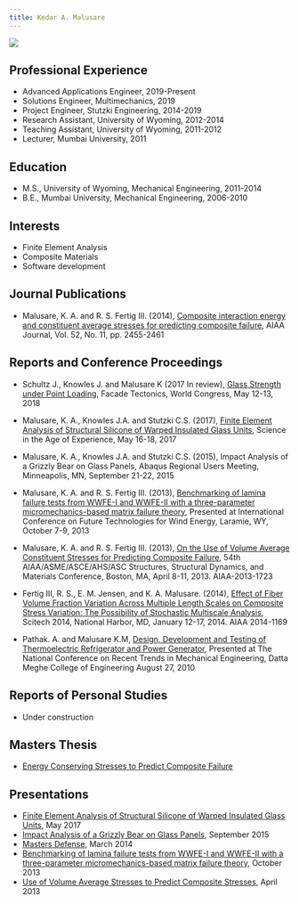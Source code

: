 ```yaml
---
title: Kedar A. Malusare
---
```

<img src="/images/Me.jpg" style="max-width:25%;min-width:40px;float:middle;"/>

## Professional Experience
* Advanced Applications Engineer, 2019-Present
* Solutions Engineer, Multimechanics, 2019
* Project Engineer, Stutzki Engineering, 2014-2019
* Research Assistant, University of Wyoming, 2012-2014
* Teaching Assistant, University of Wyoming, 2011-2012
* Lecturer, Mumbai University, 2011

## Education
* M.S., University of Wyoming, Mechanical Engineering, 2011-2014
* B.E., Mumbai University, Mechanical Engineering, 2006-2010

## Interests
* Finite Element Analysis
* Composite Materials
* Software development

## Journal Publications
* Malusare, K. A. and R. S. Fertig III. (2014), [Composite interaction energy and constituent average stresses for predicting composite failure](/about_me_pdfs/Kedar14_Journal.pdf), AIAA Journal, Vol. 52, No. 11, pp. 2455-2461


## Reports and Conference Proceedings
* Schultz J., Knowles J. and Malusare K (2017 In review), [Glass Strength under Point Loading](/about_me_pdfs/FacadeTec_2018.pdf), Facade Tectonics, World Congress, May 12-13, 2018

* Malusare, K. A., Knowles J.A. and Stutzki C.S. (2017), [Finite Element Analysis of Structural Silicone of Warped Insulated Glass Units](/about_me_pdfs/FEA_WarpedGlass.pdf), Science in the Age of Experience, May 16-18, 2017

* Malusare, K. A., Knowles J.A. and Stutzki C.S. (2015), Impact Analysis of a Grizzly Bear on Glass Panels, Abaqus Regional Users Meeting, Minneapolis, MN, September 21-22, 2015

* Malusare, K. A. and R. S. Fertig III. (2013), [Benchmarking of lamina failure tests from WWFE-I and WWFE-II with a three-parameter micromechanics-based matrix failure theory](/about_me_pdfs/KedarUW_Conference.pdf), Presented at International Conference on Future Technologies for Wind Energy, Laramie, WY, October 7-9, 2013

* Malusare, K. A. and R. S. Fertig III. (2013), [On the Use of Volume Average Constituent Stresses for Predicting Composite Failure](/about_me_pdfs/AIAA_paper.pdf), 54th AIAA/ASME/ASCE/AHS/ASC Structures, Structural Dynamics, and Materials Conference, Boston, MA, April 8-11, 2013. AIAA-2013-1723

* Fertig III, R. S., E. M. Jensen, and K. A. Malusare. (2014), [Effect of Fiber Volume Fraction Variation Across Multiple Length Scales on Composite Stress Variation: The Possibility of Stochastic Multiscale Analysis](/about_me_pdfs/AIAA-2014-1169.pdf), Scitech 2014, National Harbor, MD, January 12-17, 2014. AIAA 2014-1169

* Pathak. A. and Malusare K.M, [Design, Development and Testing of Thermoelectric Refrigerator and Power Generator](/about_me_pdfs/KedarIndian_Conference.pdf), Presented at The National Conference on Recent Trends in Mechanical Engineering, Datta Meghe College of Engineering August 27, 2010

## Reports of Personal Studies
* Under construction

## Masters Thesis
* [Energy Conserving Stresses to Predict Composite Failure](/about_me_pdfs/Official_UWO_Thesis.pdf)


## Presentations
* [Finite Element Analysis of Structural Silicone of Warped Insulated Glass Units](/about_me_pdfs/WarpedGlass_FEA_ppt.pdf), May 2017
* [Impact Analysis of a Grizzly Bear on Glass Panels](/about_me_pdfs/Bear_Impact_fea_ppt.pdf), September 2015
* [Masters Defense](/about_me_pdfs/Defense_Kedar.pdf), March 2014
* [Benchmarking of lamina failure tests from WWFE-I and WWFE-II with a three-parameter micromechanics-based matrix failure theory](/about_me_pdfs/UW_Conference.pdf), October 2013
* [Use of Volume Average Stresses to Predict Composite Stresses](/about_me_pdfs/AIAA_Talk.pdf), April 2013
